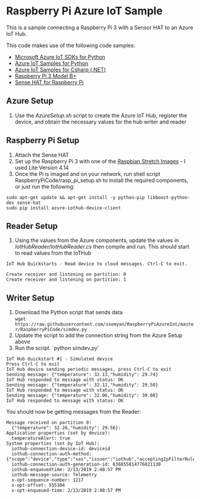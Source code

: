 # Raspberry Pi Azure IoT Sample
This is a sample connecting a Raspberry Pi 3 with a Sensor HAT to an Azure IoT Hub. 

This code makes use of the following code samples: 

* [Microsoft Azure IoT SDKs for Python](https://github.com/Azure/azure-iot-sdk-python)
* [Azure IoT Samples for Python](https://github.com/Azure-Samples/azure-iot-samples-python)
* [Azure IoT Samples for Csharp (.NET)](https://github.com/Azure-Samples/azure-iot-samples-csharp)
* [Raspberry Pi 3 Model B+](https://www.raspberrypi.org/products/raspberry-pi-3-model-b-plus/)
* [Sense HAT for Raspberry Pi](https://www.raspberrypi.org/products/sense-hat/)

## Azure Setup
1. Use the _AzureSetup.sh_ script to create the Azure IoT Hub, register the device, and obtain the necessary values for the hub writer and reader

## Raspberry Pi Setup
1. Attach the Sense HAT
1. Set up the Raspberry Pi 3 with one of the [Raspbian Stretch Images](https://www.raspberrypi.org/downloads/raspbian/) - I used Lite Version 4.14
1. Once the Pi is imaged and on your network, run shell script RaspberryPiCode/rasp_pi_setup.sh to install the required components, or just run the following: 

  ```
  sudo apt-get update && apt-get install -y python-pip libboost-python-dev sense-hat
  sudo pip install azure-iothub-device-client
  ```
## Reader Setup
1. Using the values from the Azure components, update the values in _IotHubReader/IotHubReader.cs_ then compile and run. This should start to read values from the IoTHub

```
IoT Hub Quickstarts - Read device to cloud messages. Ctrl-C to exit.

Create receiver and listening on partition: 0
Create receiver and listening on partition: 1
```

## Writer Setup
1. Download the Python script that sends data<br>`wget https://raw.githubusercontent.com/ssemyan/RaspberryPiAzureIot/master/RaspberryPiCode/simdev.py`
1. Update the script to add the connection string from the Azure Setup above
1. Run the script. `python simdev.py'
```
IoT Hub Quickstart #1 - Simulated device
Press Ctrl-C to exit
IoT Hub device sending periodic messages, press Ctrl-C to exit
Sending message: {"temperature": 32.13,"humidity": 29.74}
IoT Hub responded to message with status: OK
Sending message: {"temperature": 32.12,"humidity": 29.50}
IoT Hub responded to message with status: OK
Sending message: {"temperature": 32.06,"humidity": 30.08}
IoT Hub responded to message with status: OK
```

You should now be getting messages from the Reader:
```
Message received on partition 0:
  {"temperature": 32.26,"humidity": 29.56}:
Application properties (set by device):
  temperatureAlert: true
System properties (set by IoT Hub):
  iothub-connection-device-id: deviceid
  iothub-connection-auth-method: {"scope":"device","type":"sas","issuer":"iothub","acceptingIpFilterRule":null}
  iothub-connection-auth-generation-id: 636855814776821130
  iothub-enqueuedtime: 2/13/2019 2:48:57 PM
  iothub-message-source: Telemetry
  x-opt-sequence-number: 1217
  x-opt-offset: 555304
  x-opt-enqueued-time: 2/13/2019 2:48:57 PM
```
